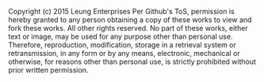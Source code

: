 Copyright (c) 2015 Leung Enterprises
Per Github's ToS, permission is hereby granted to any person obtaining a copy of these works to view and fork these works.
All other rights reserved.  No part of these works, either text or image, may be used for any purpose other than personal use.
Therefore, reproduction, modification, storage in a retrieval system or retransmission, in any form or by any means, electronic,
mechanical or otherwise, for reasons other than personal use, is strictly prohibited without prior written permission.
